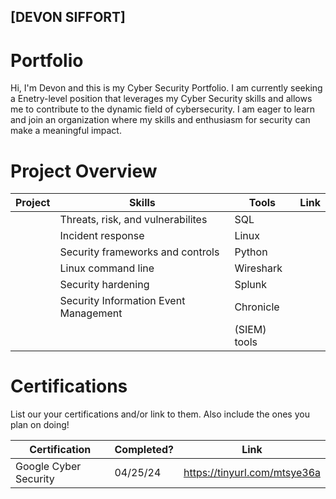 ## [DEVON SIFFORT] 

# Portfolio

Hi, I'm Devon and this is my Cyber Security Portfolio. I am currently seeking a Enetry-level position that leverages my Cyber Security skills and allows me to contribute to the dynamic field of cybersecurity. I am eager to learn and join an organization where my skills and enthusiasm for security can make a meaningful impact.


# Project Overview 
|     Project     |                 Skills                |     Tools       |      Link       |
| --------------- | ------------------------------------- | --------------- | ---------------
|                 | Threats, risk, and vulnerabilites     | SQL             |
|                 | Incident response                     | Linux           |
|                 | Security frameworks and controls      | Python          |  
|                 | Linux command line                    | Wireshark       |                 
|                 | Security hardening                    | Splunk          |
|                 |Security Information Event Management  | Chronicle       |
|                 |                                       |(SIEM) tools     |                 
                                             


# Certifications 
List our your certifications and/or link to them. Also include the ones you plan on doing!

|     Certification     |               Completed?               |     Link       |
| --------------------  | -------------------------------------- | ---------------| 
| Google Cyber Security |                04/25/24                | https://tinyurl.com/mtsye36a| 


